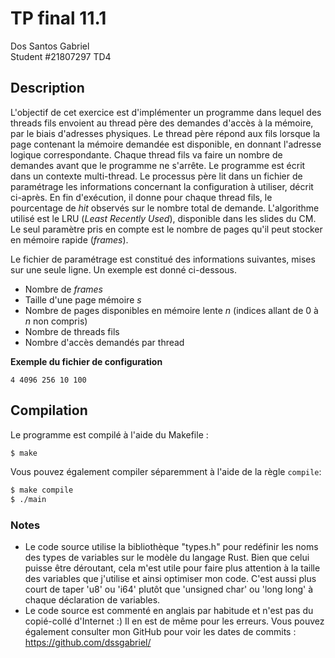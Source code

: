 # TP final 11.1
Dos Santos Gabriel   
Student #21807297
TD4

## Description
L'objectif de cet exercice est d'implémenter un programme dans lequel des threads fils envoient au thread père des demandes d'accès à la mémoire, par le biais d'adresses physiques. Le thread père répond aux fils lorsque la page contenant la mémoire demandée est disponible, en donnant l'adresse logique correspondante. Chaque thread fils va faire un nombre de demandes avant que le programme ne s'arrête.
Le programme est écrit dans un contexte multi-thread. Le processus père lit dans un fichier de paramétrage les informations concernant la configuration à utiliser, décrit ci-après. En fin d'exécution, il donne pour chaque thread fils, le pourcentage de _hit_ observés sur le nombre total de demande.
L'algorithme utilisé est le LRU (_Least Recently Used_), disponible dans les slides du CM. Le seul paramètre pris en compte est le nombre de pages qu'il peut stocker en mémoire rapide (_frames_).

Le fichier de paramétrage est constitué des informations suivantes, mises sur une seule ligne. Un exemple est donné ci-dessous.
- Nombre de _frames_
- Taille d'une page mémoire _s_
- Nombre de pages disponibles en mémoire lente _n_ (indices allant de 0 à _n_ non compris)
- Nombre de threads fils
- Nombre d'accès demandés par thread

**Exemple du fichier de configuration**

```
4 4096 256 10 100
```

## Compilation
Le programme est compilé à l'aide du Makefile :
```bash
$ make
```
Vous pouvez également compiler séparemment à l'aide de la règle `compile`:
```bash
$ make compile
$ ./main
```

### Notes
- Le code source utilise la bibliothèque "types.h" pour redéfinir les noms des types de variables sur le modèle du langage Rust. Bien que celui puisse être déroutant, cela m'est utile pour faire plus attention à la taille des variables que j'utilise et ainsi optimiser mon code. C'est aussi plus court de taper 'u8' ou 'i64' plutôt que 'unsigned char' ou 'long long' à chaque déclaration de variables.
- Le code source est commenté en anglais par habitude et n'est pas du copié-collé d'Internet :) Il en est de même pour les erreurs. Vous pouvez également consulter mon GitHub pour voir les dates de commits : 
<https://github.com/dssgabriel/>